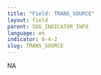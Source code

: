 ```yaml
---
title: "Field: TRANS_SOURCE"
layout: field
parent: SDG_INDICATOR_INFO
language: en
indicator: 8-4-2
slug: TRANS_SOURCE
---
```

NA
